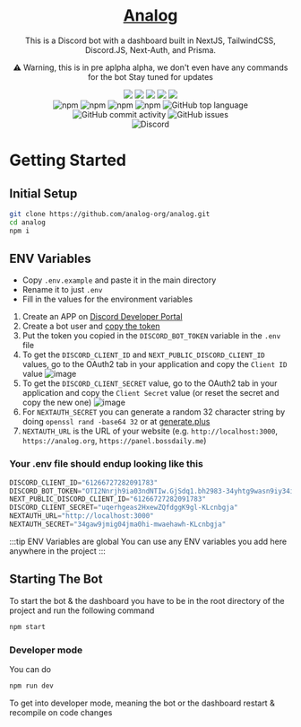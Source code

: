 <p align="center">
  <a href="#">
    <h1 align="center">Analog</h1>
  </a>
</p>

<div align="center">
  
  This is a Discord bot with a dashboard built in NextJS, TailwindCSS, Discord.JS, Next-Auth, and Prisma.
  
  ⚠️ Warning, this is in pre aplpha alpha, we don't even have any commands for the bot
Stay tuned for updates
  <br />
</div>
<div align="center">
  <img src="https://img.shields.io/badge/TypeScript-007ACC?style=for-the-badge&logo=typescript&logoColor=white">
  <img src="https://img.shields.io/badge/Prisma-3982CE?style=for-the-badge&logo=Prisma&logoColor=white">
  <img src="https://img.shields.io/badge/next.js-000000?style=for-the-badge&logo=nextdotjs&logoColor=white">
  <img src="https://img.shields.io/badge/Tailwind_CSS-38B2AC?style=for-the-badge&logo=tailwind-css&logoColor=white">
  <img src="https://img.shields.io/badge/Turbo-Repo-blueviolet.svg?style=for-the-badge&logo=turborepo&labelColor=000000&logoWidth=20&logoColor=white">
</div>

<div align="center">
  <img alt="npm" src="https://img.shields.io/npm/v/discord.js?label=D.JS&style=flat-square">
  <img alt="npm" src="https://img.shields.io/npm/v/next?label=next&style=flat-square">
  <img alt="npm" src="https://img.shields.io/npm/v/next-auth?label=next-auth&style=flat-square">
  <img alt="npm" src="https://img.shields.io/npm/v/turbo?label=Turbo&style=flat-square">
  <img alt="GitHub top language" src="https://img.shields.io/github/languages/top/analog-org/analog?style=flat-square">
  <img alt="GitHub commit activity" src="https://img.shields.io/github/commit-activity/w/analog-org/analog?style=flat-square">
  <img alt="GitHub issues" src="https://img.shields.io/github/issues/analog-org/analog?style=flat-square">
</div>

<div align="center">
  <img alt="Discord" src="https://img.shields.io/discord/762378948084498482?label=Discord&logo=discord&style=for-the-badge">
</div>


# Getting Started 
## Initial Setup
```sh
git clone https://github.com/analog-org/analog.git
cd analog
npm i
```
## ENV Variables

- Copy `.env.example` and paste it in the main directory
- Rename it to just `.env`
- Fill in the values for the environment variables


1. Create an APP on [Discord Developer Portal](https://discord.com/developers/applications)
2. Create a bot user and [copy the token](https://discordjs.guide/preparations/setting-up-a-bot-application.html#your-bot-s-token)
3. Put the token you copied in the `DISCORD_BOT_TOKEN` variable in the `.env` file
4. To get the `DISCORD_CLIENT_ID` and `NEXT_PUBLIC_DISCORD_CLIENT_ID` values, go to the OAuth2 tab in your application and copy the `Client ID` value
![image](https://media.discordapp.net/attachments/1004769215347175484/1059533910599540767/image.png)
5. To get the `DISCORD_CLIENT_SECRET` value, go to the OAuth2 tab in your application and copy the `Client Secret` value (or reset the secret and copy the new one)
![image](https://cdn.discordapp.com/attachments/1004769215347175484/1059534856817745930/image.png)
6. For `NEXTAUTH_SECRET` you can generate a random 32 character string by doing `openssl rand -base64 32` or at [generate.plus](https://generate.plus/en/base64)
7. `NEXTAUTH_URL` is the URL of your website (e.g. `http://localhost:3000`, `https://analog.org`, `https://panel.bossdaily.me`)

### Your .env file should endup looking like this
```js title=".env"
DISCORD_CLIENT_ID="61266727282091783"
DISCORD_BOT_TOKEN="OTI2Nnrjh9ia03ndNTIw.GjSdq1.bh2983-34yhtg9wasn9iy34ifgkaopneianwh"
NEXT_PUBLIC_DISCORD_CLIENT_ID="61266727282091783"
DISCORD_CLIENT_SECRET="uqerhgeas2HxewZQfdggK9gl-KLcnbgja"
NEXTAUTH_URL="http://localhost:3000"
NEXTAUTH_SECRET="34gaw9jmig04jma0hi-mwaehawh-KLcnbgja"
```
:::tip ENV Variables are global
You can use any ENV variables you add here anywhere in the project
:::
## Starting The Bot

To start the bot & the dashboard you have to be in the root directory of the project and run the following command  
```bash
npm start
```
### Developer mode
You can do
```bash
npm run dev
```
To get into developer mode, meaning the bot or the dashboard restart & recompile on code changes
